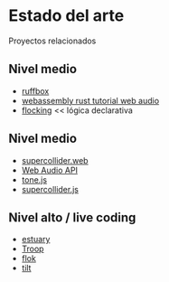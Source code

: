 # Estado del arte

Proyectos relacionados

## Nivel medio

- [ruffbox](https://github.com/the-drunk-coder/ruffbox)
- [webassembly rust tutorial web audio](https://www.toptal.com/webassembly/webassembly-rust-tutorial-web-audio)
- [flocking](https://github.com/continuing-creativity/Flocking) << lógica declarativa 

## Nivel medio

- [supercollider.web](https://github.com/khilnani/supercollider.web)
- [Web Audio API](https://developer.mozilla.org/es/docs/Web_Audio_API)
- [tone.js](https://tonejs.github.io/)
- [supercollider.js](https://github.com/crucialfelix/supercolliderjs/)

## Nivel alto / live coding

- [estuary](https://github.com/dktr0/estuary)
- [Troop](https://github.com/Qirky/Troop)
- [flok](https://github.com/munshkr/flok) 
- [tilt](https://github.com/munshkr/tilt) 
